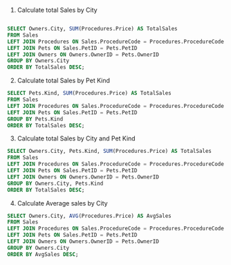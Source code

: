 1. Calculate total Sales by City
```sql

SELECT Owners.City, SUM(Procedures.Price) AS TotalSales
FROM Sales
LEFT JOIN Procedures ON Sales.ProcedureCode = Procedures.ProcedureCode
LEFT JOIN Pets ON Sales.PetID = Pets.PetID
LEFT JOIN Owners ON Owners.OwnerID = Pets.OwnerID
GROUP BY Owners.City
ORDER BY TotalSales DESC;
```


2. Calculate total Sales by Pet Kind
```sql
SELECT Pets.Kind, SUM(Procedures.Price) AS TotalSales
FROM Sales
LEFT JOIN Procedures ON Sales.ProcedureCode = Procedures.ProcedureCode
LEFT JOIN Pets ON Sales.PetID = Pets.PetID
GROUP BY Pets.Kind
ORDER BY TotalSales DESC;
```

3. Calculate total Sales by City and Pet Kind
```sql
SELECT Owners.City, Pets.Kind, SUM(Procedures.Price) AS TotalSales
FROM Sales
LEFT JOIN Procedures ON Sales.ProcedureCode = Procedures.ProcedureCode
LEFT JOIN Pets ON Sales.PetID = Pets.PetID
LEFT JOIN Owners ON Owners.OwnerID = Pets.OwnerID
GROUP BY Owners.City, Pets.Kind
ORDER BY TotalSales DESC;
```

4. Calculate Average sales by City
```sql
SELECT Owners.City, AVG(Procedures.Price) AS AvgSales
FROM Sales
LEFT JOIN Procedures ON Sales.ProcedureCode = Procedures.ProcedureCode
LEFT JOIN Pets ON Sales.PetID = Pets.PetID
LEFT JOIN Owners ON Owners.OwnerID = Pets.OwnerID
GROUP BY Owners.City
ORDER BY AvgSales DESC;
```
